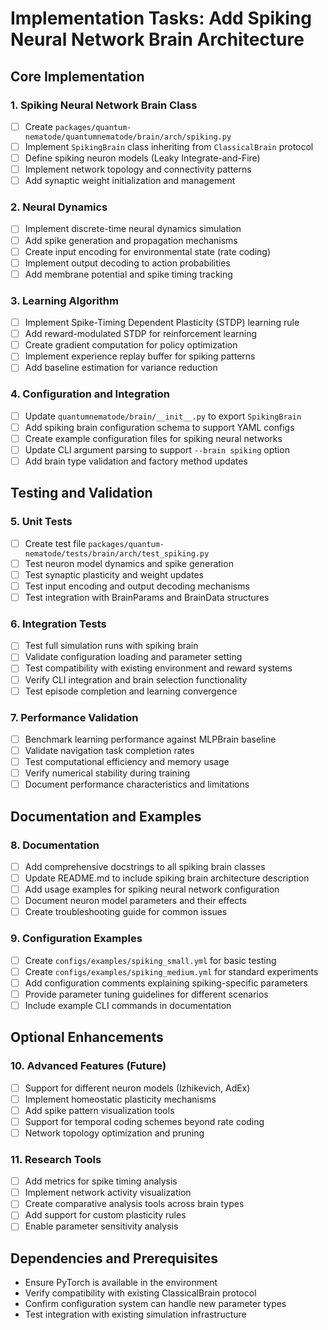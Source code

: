 # Implementation Tasks: Add Spiking Neural Network Brain Architecture

## Core Implementation

### 1. Spiking Neural Network Brain Class
- [ ] Create `packages/quantum-nematode/quantumnematode/brain/arch/spiking.py`
- [ ] Implement `SpikingBrain` class inheriting from `ClassicalBrain` protocol
- [ ] Define spiking neuron models (Leaky Integrate-and-Fire)
- [ ] Implement network topology and connectivity patterns
- [ ] Add synaptic weight initialization and management

### 2. Neural Dynamics
- [ ] Implement discrete-time neural dynamics simulation
- [ ] Add spike generation and propagation mechanisms
- [ ] Create input encoding for environmental state (rate coding)
- [ ] Implement output decoding to action probabilities
- [ ] Add membrane potential and spike timing tracking

### 3. Learning Algorithm
- [ ] Implement Spike-Timing Dependent Plasticity (STDP) learning rule
- [ ] Add reward-modulated STDP for reinforcement learning
- [ ] Create gradient computation for policy optimization
- [ ] Implement experience replay buffer for spiking patterns
- [ ] Add baseline estimation for variance reduction

### 4. Configuration and Integration
- [ ] Update `quantumnematode/brain/__init__.py` to export `SpikingBrain`
- [ ] Add spiking brain configuration schema to support YAML configs
- [ ] Create example configuration files for spiking neural networks
- [ ] Update CLI argument parsing to support `--brain spiking` option
- [ ] Add brain type validation and factory method updates

## Testing and Validation

### 5. Unit Tests
- [ ] Create test file `packages/quantum-nematode/tests/brain/arch/test_spiking.py`
- [ ] Test neuron model dynamics and spike generation
- [ ] Test synaptic plasticity and weight updates
- [ ] Test input encoding and output decoding mechanisms
- [ ] Test integration with BrainParams and BrainData structures

### 6. Integration Tests
- [ ] Test full simulation runs with spiking brain
- [ ] Validate configuration loading and parameter setting
- [ ] Test compatibility with existing environment and reward systems
- [ ] Verify CLI integration and brain selection functionality
- [ ] Test episode completion and learning convergence

### 7. Performance Validation
- [ ] Benchmark learning performance against MLPBrain baseline
- [ ] Validate navigation task completion rates
- [ ] Test computational efficiency and memory usage
- [ ] Verify numerical stability during training
- [ ] Document performance characteristics and limitations

## Documentation and Examples

### 8. Documentation
- [ ] Add comprehensive docstrings to all spiking brain classes
- [ ] Update README.md to include spiking brain architecture description
- [ ] Add usage examples for spiking neural network configuration
- [ ] Document neuron model parameters and their effects
- [ ] Create troubleshooting guide for common issues

### 9. Configuration Examples
- [ ] Create `configs/examples/spiking_small.yml` for basic testing
- [ ] Create `configs/examples/spiking_medium.yml` for standard experiments
- [ ] Add configuration comments explaining spiking-specific parameters
- [ ] Provide parameter tuning guidelines for different scenarios
- [ ] Include example CLI commands in documentation

## Optional Enhancements

### 10. Advanced Features (Future)
- [ ] Support for different neuron models (Izhikevich, AdEx)
- [ ] Implement homeostatic plasticity mechanisms
- [ ] Add spike pattern visualization tools
- [ ] Support for temporal coding schemes beyond rate coding
- [ ] Network topology optimization and pruning

### 11. Research Tools
- [ ] Add metrics for spike timing analysis
- [ ] Implement network activity visualization
- [ ] Create comparative analysis tools across brain types
- [ ] Add support for custom plasticity rules
- [ ] Enable parameter sensitivity analysis

## Dependencies and Prerequisites

- Ensure PyTorch is available in the environment
- Verify compatibility with existing ClassicalBrain protocol
- Confirm configuration system can handle new parameter types
- Test integration with existing simulation infrastructure
